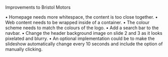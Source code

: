 Improvements to Bristol Motors

• Homepage needs more whitespace, the content is too close together.
• Web content needs to be wrapped inside of a container.
• The colour scheme needs to match the colours of the logo.
• Add a search bar to the navbar.
• Change the header background image on slide 2 and 3 as it looks pixelated and blurry.
• An optional implementation could be to make the slideshow automatically change every 10 seconds and include the option of manually clicking.
